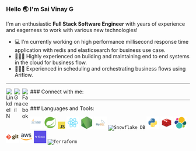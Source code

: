 ### Hello 🌏 I'm Sai Vinay G

I'm an enthusiastic **Full Stack Software Engineer** with years of experience and eagerness to work with various new technologies!

- 💻 I’m currently working on high performance millisecond response time application with redis and elasticsearch for business use case.
- 👨🏻‍💻 Highly experienced on building and maintaining end to end systems in the cloud for business flow.
- 👨🏻‍💻 Experienced in scheduling and orchestrating business flows using Ariflow.

<hr>
### Connect with me:

<a target="_blank" href="https://www.linkedin.com/in/sai-vinay-g-881b6b65/">
  <img align="left" alt="LinkdeIN" width="22px" src="https://cdn.jsdelivr.net/npm/simple-icons@v3/icons/linkedin.svg" />
</a>
<a target="_blank" href="mailto:gsaivinay123@gmail.com">
  <img align="left" alt="Gmail" width="22px" src="https://cdn.jsdelivr.net/npm/simple-icons@v3/icons/gmail.svg" />
</a>
<a target="_blank" href="https://fb.com/gsaivinay">
  <img align="left" alt="Facebook" width="22px" src="https://cdn.jsdelivr.net/npm/simple-icons@v3/icons/facebook.svg" />
</a>
</br>
<hr>
### Languages and Tools:

<code><img  alt="Java" width="34px" src="https://raw.githubusercontent.com/github/explore/80688e429a7d4ef2fca1e82350fe8e3517d3494d/topics/java/java.png" /></code> <code><img  alt="Spring" width="34px" src="https://raw.githubusercontent.com/github/explore/8ab0be27a8c97992e4930e630e2d68ba8d819183/topics/spring/spring.png" /></code> <code><img alt="Javascript" height="20" src="https://raw.githubusercontent.com/github/explore/80688e429a7d4ef2fca1e82350fe8e3517d3494d/topics/javascript/javascript.png"></code> <code><img alt="React" width="34px" src="https://raw.githubusercontent.com/github/explore/80688e429a7d4ef2fca1e82350fe8e3517d3494d/topics/react/react.png" /></code> <code><img  alt="Node.js" width="34px" src="https://raw.githubusercontent.com/github/explore/80688e429a7d4ef2fca1e82350fe8e3517d3494d/topics/nodejs/nodejs.png" /></code> <code><img  alt="MySQL" width="34px" src="https://raw.githubusercontent.com/github/explore/80688e429a7d4ef2fca1e82350fe8e3517d3494d/topics/mysql/mysql.png" /></code> <code><img  alt="Snowflake DB" width="34px" src="https://avatars.githubusercontent.com/u/6453780?s=200&v=4" /></code> <code><img  alt="Python" width="34px" src="https://raw.githubusercontent.com/github/explore/80688e429a7d4ef2fca1e82350fe8e3517d3494d/topics/python/python.png" /></code> <code><img  alt="RedisDB" width="34px" src="https://raw.githubusercontent.com/github/explore/80688e429a7d4ef2fca1e82350fe8e3517d3494d/topics/redis/redis.png" /></code> <code><img  alt="Elasticsearch" width="34px" src="https://raw.githubusercontent.com/github/explore/d73b58ded658144cd29547485b8537306012eb86/topics/elasticsearch/elasticsearch.png" /></code> <code><img  alt="Git" width="34px" src="https://raw.githubusercontent.com/github/explore/80688e429a7d4ef2fca1e82350fe8e3517d3494d/topics/git/git.png" /></code> <code><img  alt="AWS" width="34px" src="https://raw.githubusercontent.com/github/explore/fbceb94436312b6dacde68d122a5b9c7d11f9524/topics/aws/aws.png" /></code> <code><img  alt="Terraform" width="34px" src="https://raw.githubusercontent.com/github/explore/80688e429a7d4ef2fca1e82350fe8e3517d3494d/topics/terraform/terraform.png" /></code> <code><img  alt="Terraform" width="34px" src="https://cwiki.apache.org/confluence/download/attachments/145723561/airflow_transparent.png" /></code>

<br />
